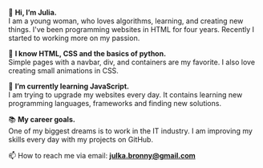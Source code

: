 👋 <b> Hi, I’m Julia. </b></br>
	I am a young woman, who loves algorithms, learning, and creating new things. I've been programming websites in HTML for four years. Recently I started to working more on my passion.

👀 <b>I know HTML, CSS and the basics of python. </b></br>
	Simple pages with a navbar, div, and containers are my favorite. I also love creating small animations in CSS.

🌱 <b>I’m currently learning JavaScript. </b></br>
	I am trying to upgrade my websites every day. It contains learning new programming languages, frameworks and finding new solutions.
  
📚 <b>My career goals. </b></br>
  One of my biggest dreams is to work in the IT industry. I am improving my skills every day with my projects on GitHub. 

📫 How to reach me via email: <b>julka.bronny@gmail.com</b>
